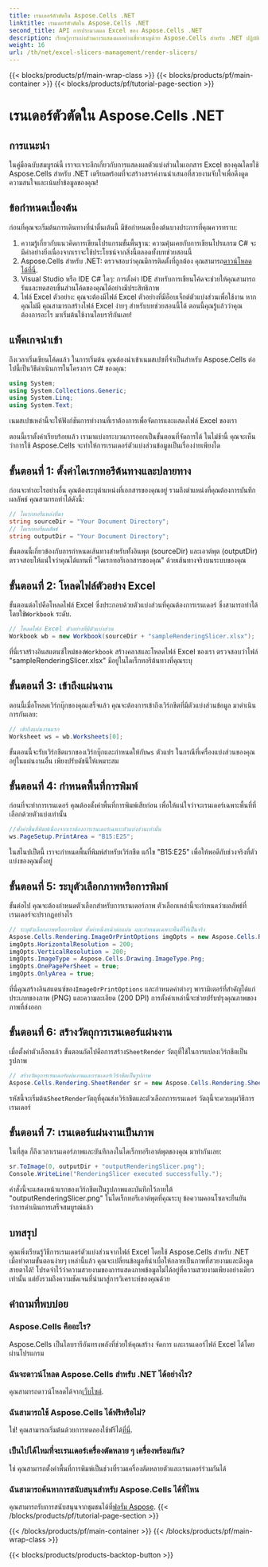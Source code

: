 ```yaml
---
title: เรนเดอร์ตัวตัดใน Aspose.Cells .NET
linktitle: เรนเดอร์ตัวตัดใน Aspose.Cells .NET
second_title: API การประมวลผล Excel ของ Aspose.Cells .NET
description: เรียนรู้การแบ่งส่วนการแสดงผลอย่างเชี่ยวชาญด้วย Aspose.Cells สำหรับ .NET ปฏิบัติตามคำแนะนำโดยละเอียดของเรา และสร้างงานนำเสนอ Excel ที่น่าสนใจได้อย่างง่ายดาย
weight: 16
url: /th/net/excel-slicers-management/render-slicers/
---
```


{{< blocks/products/pf/main-wrap-class >}}
{{< blocks/products/pf/main-container >}}
{{< blocks/products/pf/tutorial-page-section >}}

# เรนเดอร์ตัวตัดใน Aspose.Cells .NET

## การแนะนำ
ในคู่มือฉบับสมบูรณ์นี้ เราจะเจาะลึกเกี่ยวกับการแสดงผลตัวแบ่งส่วนในเอกสาร Excel ของคุณโดยใช้ Aspose.Cells สำหรับ .NET เตรียมพร้อมที่จะสร้างสรรค์งานนำเสนอที่สวยงามจับใจเพื่อดึงดูดความสนใจและเน้นย้ำข้อมูลของคุณ!
## ข้อกำหนดเบื้องต้น
ก่อนที่คุณจะเริ่มต้นการเดินทางที่น่าตื่นเต้นนี้ มีข้อกำหนดเบื้องต้นบางประการที่คุณควรทราบ:
1. ความรู้เกี่ยวกับแนวคิดการเขียนโปรแกรมขั้นพื้นฐาน: ความคุ้นเคยกับการเขียนโปรแกรม C# จะมีค่าอย่างยิ่งเนื่องจากเราจะใช้ประโยชน์จากสิ่งนี้ตลอดทั้งบทช่วยสอนนี้
2.  Aspose.Cells สำหรับ .NET: ตรวจสอบว่าคุณมีการติดตั้งที่ถูกต้อง คุณสามารถ[ดาวน์โหลดได้ที่นี่](https://releases.aspose.com/cells/net/).
3. Visual Studio หรือ IDE C# ใดๆ: การตั้งค่า IDE สำหรับการเขียนโค้ดจะช่วยให้คุณสามารถรันและทดสอบชิ้นส่วนโค้ดของคุณได้อย่างมีประสิทธิภาพ
4. ไฟล์ Excel ตัวอย่าง: คุณจะต้องมีไฟล์ Excel ตัวอย่างที่มีอ็อบเจ็กต์ตัวแบ่งส่วนเพื่อใช้งาน หากคุณไม่มี คุณสามารถสร้างไฟล์ Excel ง่ายๆ สำหรับบทช่วยสอนนี้ได้
ตอนนี้คุณรู้แล้วว่าคุณต้องการอะไร มาเริ่มต้นใช้งานไลบรารีกันเลย!
## แพ็คเกจนำเข้า
ถึงเวลาเริ่มเขียนโค้ดแล้ว ในการเริ่มต้น คุณต้องนำเข้าเนมสเปซที่จำเป็นสำหรับ Aspose.Cells ต่อไปนี้เป็นวิธีดำเนินการในโครงการ C# ของคุณ:
```csharp
using System;
using System.Collections.Generic;
using System.Linq;
using System.Text;
```
เนมสเปซเหล่านี้จะให้ฟังก์ชันการทำงานที่เราต้องการเพื่อจัดการและแสดงไฟล์ Excel ของเรา

ตอนนี้เราตั้งค่าเรียบร้อยแล้ว เรามาแบ่งกระบวนการออกเป็นขั้นตอนที่จัดการได้ ในไม่ช้านี้ คุณจะเห็นว่าการใช้ Aspose.Cells จะทำให้การเรนเดอร์ตัวแบ่งส่วนข้อมูลเป็นเรื่องง่ายเพียงใด
## ขั้นตอนที่ 1: ตั้งค่าไดเรกทอรีต้นทางและปลายทาง
ก่อนจะทำอะไรอย่างอื่น คุณต้องระบุตำแหน่งที่เอกสารของคุณอยู่ รวมถึงตำแหน่งที่คุณต้องการบันทึกผลลัพธ์ คุณสามารถทำได้ดังนี้:
```csharp
// ไดเรกทอรีแหล่งที่มา
string sourceDir = "Your Document Directory";
// ไดเรกทอรีผลลัพธ์
string outputDir = "Your Document Directory";
```
ขั้นตอนนี้เกี่ยวข้องกับการกำหนดเส้นทางสำหรับทั้งอินพุต (sourceDir) และเอาต์พุต (outputDir) ตรวจสอบให้แน่ใจว่าคุณได้แทนที่ "ไดเรกทอรีเอกสารของคุณ" ด้วยเส้นทางจริงบนระบบของคุณ
## ขั้นตอนที่ 2: โหลดไฟล์ตัวอย่าง Excel
 ขั้นตอนต่อไปคือโหลดไฟล์ Excel ซึ่งประกอบด้วยตัวแบ่งส่วนที่คุณต้องการเรนเดอร์ ซึ่งสามารถทำได้โดยใช้`Workbook` ระดับ.
```csharp
// โหลดไฟล์ Excel ตัวอย่างที่มีตัวแบ่งส่วน
Workbook wb = new Workbook(sourceDir + "sampleRenderingSlicer.xlsx");
```
 ที่นี่เราสร้างอินสแตนซ์ใหม่ของ`Workbook` สร้างคลาสและโหลดไฟล์ Excel ของเรา ตรวจสอบว่าไฟล์ "sampleRenderingSlicer.xlsx" มีอยู่ในไดเร็กทอรีต้นทางที่คุณระบุ 
## ขั้นตอนที่ 3: เข้าถึงแผ่นงาน
ตอนนี้เมื่อโหลดเวิร์กบุ๊กของคุณเสร็จแล้ว คุณจะต้องการเข้าถึงเวิร์กชีตที่มีตัวแบ่งส่วนข้อมูล มาดำเนินการกันเลย:
```csharp
// เข้าถึงแผ่นงานแรก
Worksheet ws = wb.Worksheets[0];
```
 ขั้นตอนนี้จะรับเวิร์กชีตแรกของเวิร์กบุ๊กและกำหนดให้กับ`ws` ตัวแปร ในกรณีที่เครื่องแบ่งส่วนของคุณอยู่ในแผ่นงานอื่น เพียงปรับดัชนีให้เหมาะสม
## ขั้นตอนที่ 4: กำหนดพื้นที่การพิมพ์
ก่อนที่จะทำการเรนเดอร์ คุณต้องตั้งค่าพื้นที่การพิมพ์เสียก่อน เพื่อให้แน่ใจว่าจะเรนเดอร์เฉพาะพื้นที่ที่เลือกด้วยตัวแบ่งเท่านั้น
```csharp
//ตั้งค่าพื้นที่พิมพ์เนื่องจากเราต้องการเรนเดอร์เฉพาะตัวแบ่งส่วนเท่านั้น
ws.PageSetup.PrintArea = "B15:E25";
```
ในสไนปเป็ตนี้ เราจะกำหนดพื้นที่พิมพ์สำหรับเวิร์กชีต แก้ไข "B15:E25" เพื่อให้พอดีกับช่วงจริงที่ตัวแบ่งของคุณตั้งอยู่
## ขั้นตอนที่ 5: ระบุตัวเลือกภาพหรือการพิมพ์
ขั้นต่อไป คุณจะต้องกำหนดตัวเลือกสำหรับการเรนเดอร์ภาพ ตัวเลือกเหล่านี้จะกำหนดว่าผลลัพธ์ที่เรนเดอร์จะปรากฏอย่างไร
```csharp
// ระบุตัวเลือกภาพหรือการพิมพ์ ตั้งค่าหนึ่งหน้าต่อแผ่น และกำหนดเฉพาะพื้นที่ให้เป็นจริง
Aspose.Cells.Rendering.ImageOrPrintOptions imgOpts = new Aspose.Cells.Rendering.ImageOrPrintOptions();
imgOpts.HorizontalResolution = 200;
imgOpts.VerticalResolution = 200;
imgOpts.ImageType = Aspose.Cells.Drawing.ImageType.Png;
imgOpts.OnePagePerSheet = true;
imgOpts.OnlyArea = true;
```
 ที่นี่คุณสร้างอินสแตนซ์ของ`ImageOrPrintOptions` และกำหนดค่าต่างๆ พารามิเตอร์ที่สำคัญได้แก่ ประเภทของภาพ (PNG) และความละเอียด (200 DPI) การตั้งค่าเหล่านี้จะช่วยปรับปรุงคุณภาพของภาพที่ส่งออก 
## ขั้นตอนที่ 6: สร้างวัตถุการเรนเดอร์แผ่นงาน
 เมื่อตั้งค่าตัวเลือกแล้ว ขั้นตอนถัดไปคือการสร้าง`SheetRender` วัตถุที่ใช้ในการแปลงเวิร์กชีตเป็นรูปภาพ
```csharp
// สร้างวัตถุการเรนเดอร์แผ่นงานและเรนเดอร์เวิร์กชีตเป็นรูปภาพ
Aspose.Cells.Rendering.SheetRender sr = new Aspose.Cells.Rendering.SheetRender(ws, imgOpts);
```
 รหัสนี้จะเริ่มต้น`SheetRender`วัตถุที่คุณส่งเวิร์กชีตและตัวเลือกการเรนเดอร์ วัตถุนี้จะควบคุมวิธีการเรนเดอร์
## ขั้นตอนที่ 7: เรนเดอร์แผ่นงานเป็นภาพ
ในที่สุด ก็ถึงเวลาเรนเดอร์ภาพและบันทึกลงในไดเร็กทอรีเอาต์พุตของคุณ มาทำกันเลย:
```csharp
sr.ToImage(0, outputDir + "outputRenderingSlicer.png");
Console.WriteLine("RenderingSlicer executed successfully.");
```
คำสั่งนี้จะแสดงหน้าแรกของเวิร์กชีตเป็นรูปภาพและบันทึกไว้ภายใต้ "outputRenderingSlicer.png" ในไดเร็กทอรีเอาต์พุตที่คุณระบุ ข้อความคอนโซลจะยืนยันว่าการดำเนินการเสร็จสมบูรณ์แล้ว
## บทสรุป
คุณเพิ่งเรียนรู้วิธีการเรนเดอร์ตัวแบ่งส่วนจากไฟล์ Excel โดยใช้ Aspose.Cells สำหรับ .NET เมื่อทำตามขั้นตอนง่ายๆ เหล่านี้แล้ว คุณจะเปลี่ยนข้อมูลที่น่าเบื่อให้กลายเป็นภาพที่สวยงามและดึงดูดสายตาได้! โปรดจำไว้ว่าความสวยงามของการแสดงภาพข้อมูลไม่ได้อยู่ที่ความสวยงามเพียงอย่างเดียวเท่านั้น แต่ยังรวมถึงความชัดเจนที่นำมาสู่การวิเคราะห์ของคุณด้วย
## คำถามที่พบบ่อย
### Aspose.Cells คืออะไร?  
Aspose.Cells เป็นไลบรารีอันทรงพลังที่ช่วยให้คุณสร้าง จัดการ และเรนเดอร์ไฟล์ Excel ได้โดยผ่านโปรแกรม
### ฉันจะดาวน์โหลด Aspose.Cells สำหรับ .NET ได้อย่างไร?  
 คุณสามารถดาวน์โหลดได้จาก[เว็บไซต์](https://releases.aspose.com/cells/net/).
### ฉันสามารถใช้ Aspose.Cells ได้ฟรีหรือไม่?  
ใช่! คุณสามารถเริ่มต้นด้วยการทดลองใช้ฟรีได้[ที่นี่](https://releases.aspose.com/).
### เป็นไปได้ไหมที่จะเรนเดอร์เครื่องตัดหลาย ๆ เครื่องพร้อมกัน?  
ใช่ คุณสามารถตั้งค่าพื้นที่การพิมพ์เป็นช่วงที่รวมเครื่องตัดหลายตัวและเรนเดอร์ร่วมกันได้
### ฉันสามารถค้นหาการสนับสนุนสำหรับ Aspose.Cells ได้ที่ไหน  
 คุณสามารถรับการสนับสนุนจากชุมชนได้ที่[ฟอรั่ม Aspose](https://forum.aspose.com/c/cells/9).
{{< /blocks/products/pf/tutorial-page-section >}}

{{< /blocks/products/pf/main-container >}}
{{< /blocks/products/pf/main-wrap-class >}}

{{< blocks/products/products-backtop-button >}}
